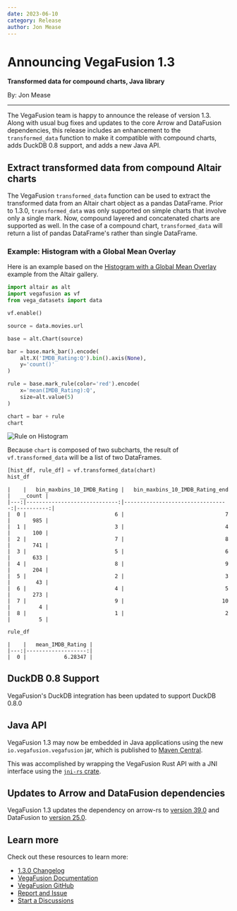 ```yaml
---
date: 2023-06-10
category: Release
author: Jon Mease
---
```


# Announcing VegaFusion 1.3
**Transformed data for compound charts, Java library**

By: Jon Mease

---

The VegaFusion team is happy to announce the release of version 1.3. Along with usual bug fixes and updates to the core Arrow and DataFusion dependencies, this release includes an enhancement to the `transformed_data` function to make it compatible with compound charts, adds DuckDB 0.8 support, and adds a new Java API.

## Extract transformed data from compound Altair charts
The VegaFusion `transformed_data` function can be used to extract the transformed data from an Altair chart object as a pandas DataFrame. Prior to 1.3.0, `transformed_data` was only supported on simple charts that involve only a single mark. Now, compound layered and concatenated charts are supported as well. In the case of a compound chart, `transformed_data` will return a list of pandas DataFrame's rather than single DataFrame.

### Example: Histogram with a Global Mean Overlay

Here is an example based on the [Histogram with a Global Mean Overlay](https://altair-viz.github.io/gallery/histogram_with_a_global_mean_overlay.html) example from the Altair gallery.

```python
import altair as alt
import vegafusion as vf
from vega_datasets import data

vf.enable()

source = data.movies.url

base = alt.Chart(source)

bar = base.mark_bar().encode(
    alt.X('IMDB_Rating:Q').bin().axis(None),
    y='count()'
)

rule = base.mark_rule(color='red').encode(
    x='mean(IMDB_Rating):Q',
    size=alt.value(5)
)

chart = bar + rule
chart
```

![Rule on Histogram](https://github.com/vegafusion/vegafusion.github.io/assets/15064365/645a52a1-0b37-4b0a-9da1-1f7d348c1527)

Because `chart` is composed of two subcharts, the result of `vf.transformed_data` will be a list of two DataFrames.
```python
[hist_df, rule_df] = vf.transformed_data(chart)
hist_df
```
```
|    |   bin_maxbins_10_IMDB_Rating |   bin_maxbins_10_IMDB_Rating_end |   __count |
|---:|-----------------------------:|---------------------------------:|----------:|
|  0 |                            6 |                                7 |       985 |
|  1 |                            3 |                                4 |       100 |
|  2 |                            7 |                                8 |       741 |
|  3 |                            5 |                                6 |       633 |
|  4 |                            8 |                                9 |       204 |
|  5 |                            2 |                                3 |        43 |
|  6 |                            4 |                                5 |       273 |
|  7 |                            9 |                               10 |         4 |
|  8 |                            1 |                                2 |         5 |
```

```python
rule_df
```
```
|    |   mean_IMDB_Rating |
|---:|-------------------:|
|  0 |            6.28347 |
```
## DuckDB 0.8 Support
VegaFusion's DuckDB integration has been updated to support DuckDB 0.8.0

## Java API
VegaFusion 1.3 may now be embedded in Java applications using the new `io.vegafusion.vegafusion` jar, which is published to [Maven Central](https://central.sonatype.com/artifact/io.vegafusion/vegafusion).

This was accomplished by wrapping the VegaFusion Rust API with a JNI interface using the [`jni-rs` crate](https://github.com/jni-rs/jni-rs).

## Updates to Arrow and DataFusion dependencies
VegaFusion 1.3 updates the dependency on arrow-rs to [version 39.0](https://github.com/apache/arrow-rs/blob/master/CHANGELOG-old.md#3900-2023-05-05) and DataFusion to [version 25.0](https://github.com/apache/arrow-datafusion/blob/main/dev/changelog/25.0.0.md). 

## Learn more
Check out these resources to learn more:
 - [1.3.0 Changelog](https://github.com/hex-inc/vegafusion/releases/tag/v1.3.0)
 - [VegaFusion Documentation](https://vegafusion.io/)
 - [VegaFusion GitHub](https://github.com/hex-inc/vegafusion)
 - [Report and Issue](https://github.com/hex-inc/vegafusion/issues)
 - [Start a Discussions](https://github.com/hex-inc/vegafusion/discussions)